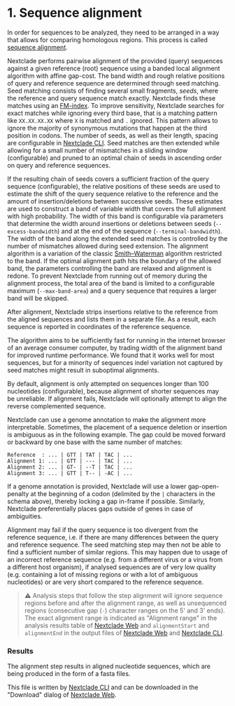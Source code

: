 # 1. Sequence alignment

In order for sequences to be analyzed, they need to be arranged in a way that allows for comparing homologous regions. This process is called [sequence alignment](https://en.wikipedia.org/wiki/Sequence_alignment).

Nextclade performs pairwise alignment of the provided (query) sequences against a given reference (root) sequence using a banded local alignment algorithm with affine gap-cost. The band width and rough relative positions of query and reference sequence are determined through seed matching. Seed matching consists of finding several small fragments, *seeds*, where the reference and query sequence match exactly. Nextclade finds these matches using an [FM-index](https://en.wikipedia.org/wiki/FM-index). To improve sensitivity, Nextclade searches for exact matches while ignoring every third base, that is a matching pattern like `XX.XX.XX.XX` where `X` is matched and `.` ignored. This pattern allows to ignore the majority of synonymous mutations that happen at the third position in codons. The number of seeds, as well as their length, spacing are configurable in [Nextclade CLI](../nextclade-cli/index.rst).
Seed matches are then extended while allowing for a small number of mismatches in a sliding window (configurable) and pruned to an optimal chain of seeds in ascending order on query and reference sequences.

If the resulting chain of seeds covers a sufficient fraction of the query sequence (configurable), the relative positions of these seeds are used to estimate the shift of the query sequence relative to the reference and the amount of insertion/deletions between successive seeds.
These estimates are used to construct a band of variable width that covers the full alignment with high probability. The width of this band is configurable via parameters that determine the width around insertions or deletions between seeds (`--excess-bandwidth`) and at the end of the sequence (`--terminal-bandwidth`). The width of the band along the extended seed matches is controlled by the number of mismatches allowed during seed extension.
The alignment algorithm is a variation of the classic [Smith–Waterman](https://en.wikipedia.org/wiki/Smith%E2%80%93Waterman_algorithm) algorithm restricted to the band.
If the optimal alignment path hits the boundary of the allowed band, the parameters controlling the band are relaxed and alignment is redone.
To prevent Nextclade from running out of memory during the alignment process, the total area of the band is limited to a configurable maximum (`--max-band-area`) and a query sequence that requires a larger band will be skipped.

After alignment, Nextclade strips insertions relative to the reference from the aligned sequences and lists them in a separate file.
As a result, each sequence is reported in coordinates of the reference sequence.

The algorithm aims to be sufficiently fast for running in the internet browser of an average consumer computer, by trading width of the alignment band for improved runtime performance. We found that it works well for most sequences, but for a minority of sequences indel variation not captured by seed matches might result in suboptimal alignments.

By default, alignment is only attempted on sequences longer than 100 nucleotides (configurable), because alignment of shorter sequences may be unreliable.
If alignment fails, Nextclade will optionally attempt to align the reverse complemented sequence.

Nextclade can use a genome annotation to make the alignment more interpretable. Sometimes, the placement of a sequence deletion or insertion is ambiguous as in the following example. The gap could be moved forward or backward by one base with the same number of matches:

```
Reference  : ... | GTT | TAT | TAC | ...
Alignment 1: ... | GTT | --- | TAC | ...
Alignment 2: ... | GT- | --T | TAC | ...
Alignment 3: ... | GTT | T-- | -AC | ...
```

If a genome annotation is provided, Nextclade will use a lower gap-open-penalty at the beginning of a codon (delimited by the `|` characters in the schema above), thereby locking a gap in-frame if possible. Similarly, Nextclade preferentially places gaps outside of genes in case of ambiguities.

Alignment may fail if the query sequence is too divergent from the reference sequence, i.e. if there are many differences between the query and reference sequence. The seed matching step may then not be able to find a sufficient number of similar regions. This may happen due to usage of an incorrect reference sequence (e.g. from a different virus or a virus from a different host organism), if analysed sequences are of very low quality (e.g. containing a lot of missing regions or with a lot of ambiguous nucleotides) or are very short compared to the reference sequence.

> ⚠️ Analysis steps that follow the step alignment will ignore sequence regions before and after the alignment range, as well as unsequenced regions (consecutive gap (`-`) character ranges on the 5' and 3' ends). The exact alignment range is indicated as "Alignment range" in the analysis results table of [Nextclade Web](../nextclade-web/index.rst) and `alignmentStart` and `alignmentEnd` in the output files of [Nextclade Web](../nextclade-web/index.rst) and [Nextclade CLI](../nextclade-cli/index.rst).

### Results

The alignment step results in aligned nucleotide sequences, which are being produced in the form of a fasta files.

This file is written by [Nextclade CLI](../nextclade-cli/index.rst) and can be downloaded in the "Download" dialog of [Nextclade Web](../nextclade-web/index.rst).
